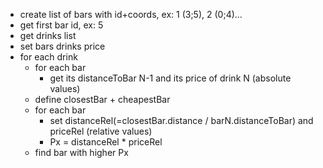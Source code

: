 - create list of bars with id+coords, ex: 1 (3;5), 2 (0;4)...
- get first bar id, ex: 5
- get drinks list
- set bars drinks price
- for each drink
  - for each bar
    - get its distanceToBar N-1 and its price of drink N (absolute values)
  - define closestBar + cheapestBar
  - for each bar
    - set distanceRel(=closestBar.distance / barN.distanceToBar) and priceRel (relative values)
    - Px = distanceRel * priceRel
  - find bar with higher Px
